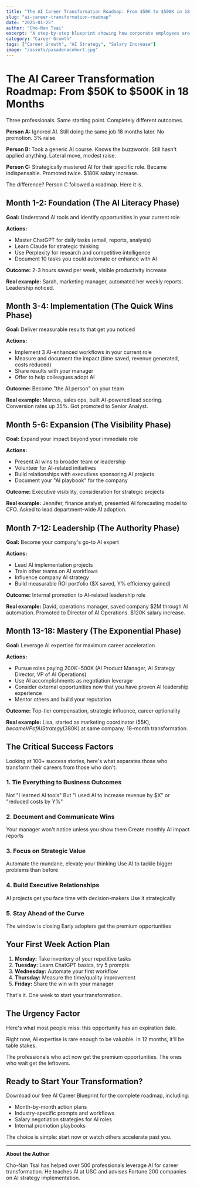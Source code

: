 ```yaml
---
title: "The AI Career Transformation Roadmap: From $50K to $500K in 18 Months"
slug: "ai-career-transformation-roadmap"
date: "2025-01-25"
author: "Cho-Nan Tsai"
excerpt: "A step-by-step blueprint showing how corporate employees are using AI to accelerate their careers and achieve massive salary growth without switching companies."
category: "Career Growth"
tags: ["Career Growth", "AI Strategy", "Salary Increase"]
image: "/assets/pasadenacohort.jpg"
---
```


# The AI Career Transformation Roadmap: From $50K to $500K in 18 Months

Three professionals. Same starting point. Completely different outcomes.

**Person A:** Ignored AI. Still doing the same job 18 months later. No promotion. 3% raise.

**Person B:** Took a generic AI course. Knows the buzzwords. Still hasn't applied anything. Lateral move, modest raise.

**Person C:** Strategically mastered AI for their specific role. Became indispensable. Promoted twice. $180K salary increase.

The difference? Person C followed a roadmap. Here it is.

## Month 1-2: Foundation (The AI Literacy Phase)

**Goal:** Understand AI tools and identify opportunities in your current role

**Actions:**
- Master ChatGPT for daily tasks (email, reports, analysis)
- Learn Claude for strategic thinking
- Use Perplexity for research and competitive intelligence
- Document 10 tasks you could automate or enhance with AI

**Outcome:** 2-3 hours saved per week, visible productivity increase

**Real example:** Sarah, marketing manager, automated her weekly reports. Leadership noticed.

## Month 3-4: Implementation (The Quick Wins Phase)

**Goal:** Deliver measurable results that get you noticed

**Actions:**
- Implement 3 AI-enhanced workflows in your current role
- Measure and document the impact (time saved, revenue generated, costs reduced)
- Share results with your manager
- Offer to help colleagues adopt AI

**Outcome:** Become "the AI person" on your team

**Real example:** Marcus, sales ops, built AI-powered lead scoring. Conversion rates up 35%. Got promoted to Senior Analyst.

## Month 5-6: Expansion (The Visibility Phase)

**Goal:** Expand your impact beyond your immediate role

**Actions:**
- Present AI wins to broader team or leadership
- Volunteer for AI-related initiatives
- Build relationships with executives sponsoring AI projects
- Document your "AI playbook" for the company

**Outcome:** Executive visibility, consideration for strategic projects

**Real example:** Jennifer, finance analyst, presented AI forecasting model to CFO. Asked to lead department-wide AI adoption.

## Month 7-12: Leadership (The Authority Phase)

**Goal:** Become your company's go-to AI expert

**Actions:**
- Lead AI implementation projects
- Train other teams on AI workflows
- Influence company AI strategy
- Build measurable ROI portfolio ($X saved, Y% efficiency gained)

**Outcome:** Internal promotion to AI-related leadership role

**Real example:** David, operations manager, saved company $2M through AI automation. Promoted to Director of AI Operations. $120K salary increase.

## Month 13-18: Mastery (The Exponential Phase)

**Goal:** Leverage AI expertise for maximum career acceleration

**Actions:**
- Pursue roles paying $200K-$500K (AI Product Manager, AI Strategy Director, VP of AI Operations)
- Use AI accomplishments as negotiation leverage
- Consider external opportunities now that you have proven AI leadership experience
- Mentor others and build your reputation

**Outcome:** Top-tier compensation, strategic influence, career optionality

**Real example:** Lisa, started as marketing coordinator ($55K), became VP of AI Strategy ($380K) at same company. 18-month transformation.

## The Critical Success Factors

Looking at 100+ success stories, here's what separates those who transform their careers from those who don't:

### 1. Tie Everything to Business Outcomes
Not "I learned AI tools"
But "I used AI to increase revenue by $X" or "reduced costs by Y%"

### 2. Document and Communicate Wins
Your manager won't notice unless you show them
Create monthly AI impact reports

### 3. Focus on Strategic Value
Automate the mundane, elevate your thinking
Use AI to tackle bigger problems than before

### 4. Build Executive Relationships
AI projects get you face time with decision-makers
Use it strategically

### 5. Stay Ahead of the Curve
The window is closing
Early adopters get the premium opportunities

## Your First Week Action Plan

1. **Monday:** Take inventory of your repetitive tasks
2. **Tuesday:** Learn ChatGPT basics, try 5 prompts
3. **Wednesday:** Automate your first workflow
4. **Thursday:** Measure the time/quality improvement
5. **Friday:** Share the win with your manager

That's it. One week to start your transformation.

## The Urgency Factor

Here's what most people miss: this opportunity has an expiration date.

Right now, AI expertise is rare enough to be valuable. In 12 months, it'll be table stakes.

The professionals who act now get the premium opportunities. The ones who wait get the leftovers.

## Ready to Start Your Transformation?

Download our free AI Career Blueprint for the complete roadmap, including:
- Month-by-month action plans
- Industry-specific prompts and workflows
- Salary negotiation strategies for AI roles
- Internal promotion playbooks

The choice is simple: start now or watch others accelerate past you.

---

**About the Author**

Cho-Nan Tsai has helped over 500 professionals leverage AI for career transformation. He teaches AI at USC and advises Fortune 200 companies on AI strategy implementation.

